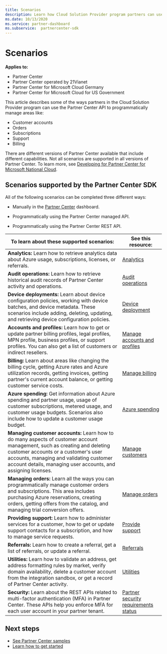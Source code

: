 ```yaml
---
title: Scenarios
description: Learn how Cloud Solution Provider program partners can use the Partner Center API to programmatically manage accounts, orders, support, and billing.
ms.date: 10/13/2020
ms.service: partner-dashboard
ms.subservice:  partnercenter-sdk
---
```


# Scenarios

**Applies to:**

- Partner Center
- Partner Center operated by 21Vianet
- Partner Center for Microsoft Cloud Germany
- Partner Center for Microsoft Cloud for US Government

This article describes some of the ways partners in the Cloud Solution Provider program can use the Partner Center API to programmatically manage areas like:

- Customer accounts
- Orders
- Subscriptions
- Support
- Billing

There are different versions of Partner Center available that include different capabilities. Not all scenarios are supported in all versions of Partner Center. To learn more, see [Developing for Partner Center for Microsoft National Cloud](developing-for-partner-center-for-microsoft-national-cloud.md).

## Scenarios supported by the Partner Center SDK

All of the following scenarios can be completed three different ways:

- Manually in the [Partner Center](https://partner.microsoft.com/dashboard) dashboard.

- Programmatically using the Partner Center managed API.

- Programmatically using the Partner Center REST API.

| To learn about these supported scenarios:  | See this resource:     |
|----------------------------------|--------------------------|
| **Analytics:** Learn how to retrieve analytics data about Azure usage, subscriptions, licenses, or referrals.         | [Analytics](usage-analytics.md)  |
| **Audit operations:** Learn how to retrieve historical audit records of Partner Center activity and operations. | [Audit operations](audit.md)                     |
| **Device deployments:** Learn about device configuration policies, working with device batches, and device metadata. These scenarios include adding, deleting, updating, and retrieving device configuration policies.    | [Device deployment](device-deployment.md)  |
| **Accounts and profiles:** Learn how to get or update partner billing profiles, legal profiles, MPN profile, business profiles, or support profiles. You can also get a list of customers or indirect resellers. | [Manage accounts and profiles](manage-profiles-and-information.md)                                                                        |
| **Billing:** Learn about areas like changing the billing cycle, getting Azure rates and Azure utilization records, getting invoices, getting partner's current account balance, or getting customer service costs.  | [Manage billing](manage-billing.md)   |
| **Azure spending:** Get information about Azure spending and partner usage, usage of customer subscriptions, metered usage, and customer usage budgets. Scenarios also include how to update a customer usage budget. | [Azure spending](azure-spending.md)  |
| **Managing customer accounts:** Learn how to do many aspects of customer account management, such as creating and deleting customer accounts or a customer's user accounts, managing and validating customer account details, managing user accounts, and assigning licenses.  | [Manage customers](manage-customers.md)  |
| **Managing orders:** Learn all the ways you can programmatically manage customer orders and subscriptions. This area includes purchasing Azure reservations, creating orders, getting offers from the catalog, and managing trial conversion offers.   | [Manage orders](manage-orders.md)  |
| **Providing support:** Learn how to administer services for a customer, how to get or update support contacts for a subscription, and how to manage service requests.  | [Provide support](provide-support.md)   |
| **Referrals:** Learn how to create a referral, get a list of referrals, or update a referral.  | [Referrals](/partner/develop/referrals)  |
| **Utilities:** Learn how to validate an address, get address formatting rules by market, verify domain availability, delete a customer account from the integration sandbox, or get a record of Partner Center activity. | [Utilities](utilities.md)  |
| **Security:** Learn about the REST APIs related to multi-factor authentication (MFA) in Partner Center. These APIs help you enforce MFA for each user account in your partner tenant.  | [Partner security requirements status](partner-security-requirements.md)  |

## Next steps

- [See Partner Center samples](partner-center-samples.md)
- [Learn how to get started](get-started.md)